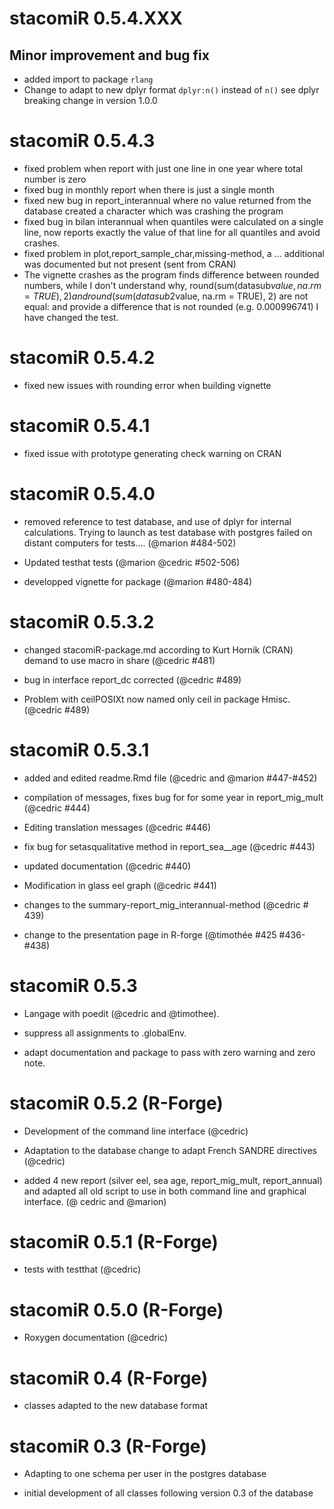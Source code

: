 # stacomiR 0.5.4.XXX

## Minor improvement and bug fix
* added import to package  `rlang` 
* Change to adapt to new dplyr format `dplyr:n()` instead of `n()` see dplyr breaking change in version 1.0.0



# stacomiR 0.5.4.3


* fixed problem when report with just one line in one year where total number is zero
* fixed bug in monthly report when there is just a single month
* fixed new bug in report_interannual where no value returned from the database created a character which 
was crashing the program
* fixed bug in bilan interannual when quantiles were calculated on a single line, now reports exactly the value of that line for all quantiles and avoid crashes.
* fixed problem in plot,report_sample_char,missing-method, a ... additional was documented but not present (sent from CRAN)
* The vignette crashes as the program finds difference between rounded numbers, while I don't understand why, 
    round(sum(datasub$value, na.rm = TRUE), 2) and round(sum(datasub2$value, na.rm = TRUE), 2) are not equal: and provide a difference that is not rounded (e.g. 0.000996741) I have changed the test.

# stacomiR 0.5.4.2

* fixed new issues with rounding error when building vignette

# stacomiR 0.5.4.1

* fixed issue with prototype generating check warning on CRAN

# stacomiR 0.5.4.0

* removed reference to test database, and use of dplyr for internal calculations. 
Trying to launch as test database with postgres failed on distant computers for tests.... (@marion #484-502)

* Updated testhat tests (@marion  @cedric #502-506)

* developped vignette for package (@marion #480-484)

# stacomiR 0.5.3.2

* changed stacomiR-package.md according to Kurt Hornik (CRAN) demand to use macro in share (@cedric #481)

* bug in interface report_dc corrected (@cedric #489)

* Problem with ceilPOSIXt now named only ceil in package Hmisc. (@cedric #489)


# stacomiR 0.5.3.1

* added and edited readme.Rmd file (@cedric and @marion #447-#452)

* compilation of messages, fixes bug for for some year in report\_mig\_mult (@cedric #444)

* Editing translation messages (@cedric #446)

* fix bug for setasqualitative method in report\_sea__age (@cedric #443)

* updated documentation (@cedric #440)

* Modification in glass eel graph (@cedric #441)

* changes to the summary-report\_mig\_interannual-method (@cedric # 439)

* change to the presentation page in R-forge (@timothée #425 #436-#438)

# stacomiR 0.5.3

* Langage with poedit (@cedric and @timothee).

* suppress all assignments to .globalEnv.

* adapt documentation and package to pass with zero warning and zero note.

# stacomiR 0.5.2 (R-Forge)

* Development of the command line interface (@cedric)

* Adaptation to the database change to adapt French SANDRE directives (@cedric)

* added 4 new report (silver eel, sea age, report\_mig\_mult, report_annual) and adapted all old script to use in both command line and graphical interface. (@ cedric and @marion)

# stacomiR 0.5.1 (R-Forge)

* tests with testthat (@cedric)

# stacomiR 0.5.0 (R-Forge)

* Roxygen documentation (@cedric)

# stacomiR 0.4 (R-Forge)

* classes adapted to the new database format

# stacomiR 0.3 (R-Forge)

* Adapting to one schema per user in the postgres database 

* initial development of all classes following version 0.3 of the database
 